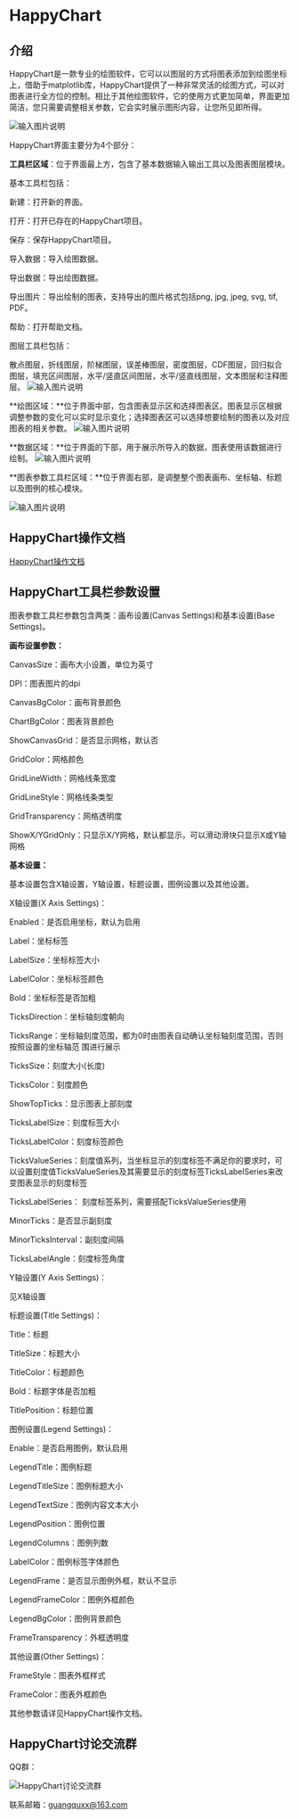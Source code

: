 # HappyChart

## 介绍

HappyChart是一款专业的绘图软件，它可以以图层的方式将图表添加到绘图坐标上，借助于matplotlib库，HappyChart提供了一种非常灵活的绘图方式，可以对图表进行全方位的控制。相比于其他绘图软件，它的使用方式更加简单，界面更加简洁，您只需要调整相关参数，它会实时展示图形内容，让您所见即所得。

![输入图片说明](images/hc0.png)

HappyChart界面主要分为4个部分：

**工具栏区域**：位于界面最上方，包含了基本数据输入输出工具以及图表图层模块。

基本工具栏包括：

新建：打开新的界面。

打开：打开已存在的HappyChart项目。

保存：保存HappyChart项目。

导入数据：导入绘图数据。

导出数据：导出绘图数据。

导出图片：导出绘制的图表，支持导出的图片格式包括png, jpg, jpeg, svg, tif, PDF。

帮助：打开帮助文档。

图层工具栏包括：

散点图层，折线图层，阶梯图层，误差棒图层，密度图层，CDF图层，回归拟合图层，填充区间图层，水平/竖直区间图层，水平/竖直线图层，文本图层和注释图层。
![输入图片说明](images/hc1.png)

**绘图区域：**位于界面中部，包含图表显示区和选择图表区。图表显示区根据调整参数的变化可以实时显示变化；选择图表区可以选择想要绘制的图表以及对应图表的相关参数。
![输入图片说明](images/hc2.png)

**数据区域：**位于界面的下部，用于展示所导入的数据，图表使用该数据进行绘制。
![输入图片说明](images/h3.png)

**图表参数工具栏区域：**位于界面右部，是调整整个图表画布、坐标轴、标题以及图例的核心模块。

![输入图片说明](images/hc4.png)


## HappyChart操作文档
[HappyChart操作文档](https://www.littlely.top/happychart-manual)


## HappyChart工具栏参数设置

图表参数工具栏参数包含两类：画布设置(Canvas Settings)和基本设置(Base Settings)。

**画布设置参数：**

CanvasSize：画布大小设置，单位为英寸

DPI：图表图片的dpi

CanvasBgColor：画布背景颜色

ChartBgColor：图表背景颜色

ShowCanvasGrid：是否显示网格，默认否

GridColor：网格颜色

GridLineWidth：网格线条宽度

GridLineStyle：网格线条类型

GridTransparency：网格透明度

ShowX/YGridOnly：只显示X/Y网格，默认都显示，可以滑动滑块只显示X或Y轴网格

**基本设置：**

基本设置包含X轴设置，Y轴设置，标题设置，图例设置以及其他设置。

X轴设置(X Axis Settings)：

Enabled：是否启用坐标，默认为启用

Label：坐标标签

LabelSize：坐标标签大小

LabelColor：坐标标签颜色

Bold：坐标标签是否加粗

TicksDirection：坐标轴刻度朝向

TicksRange：坐标轴刻度范围，都为0时由图表自动确认坐标轴刻度范围，否则按照设置的坐标轴范   围进行展示

TicksSize：刻度大小(长度)

TicksColor：刻度颜色

ShowTopTicks：显示图表上部刻度

TicksLabelSize：刻度标签大小

TicksLabelColor：刻度标签颜色

TicksValueSeries：刻度值系列，当坐标显示的刻度标签不满足你的要求时，可以设置刻度值TicksValueSeries及其需要显示的刻度标签TicksLabelSeries来改变图表显示的刻度标签

TicksLabelSeries： 刻度标签系列，需要搭配TicksValueSeries使用

MinorTicks：是否显示副刻度

MinorTicksInterval：副刻度间隔

TicksLabelAngle：刻度标签角度

Y轴设置(Y Axis Settings)：

见X轴设置

标题设置(Title Settings)：

Title：标题

TitleSize：标题大小

TitleColor：标题颜色

Bold：标题字体是否加粗

TitlePosition：标题位置

图例设置(Legend Settings)：

Enable：是否启用图例，默认启用

LegendTitle：图例标题

LegendTitleSize：图例标题大小

LegendTextSize：图例内容文本大小

LegendPosition：图例位置

LegendColumns：图例列数

LabelColor：图例标签字体颜色

LegendFrame：是否显示图例外框，默认不显示

LegendFrameColor：图例外框颜色

LegendBgColor：图例背景颜色

FrameTransparency：外框透明度

其他设置(Other Settings)：

FrameStyle：图表外框样式

FrameColor：图表外框颜色

其他参数请详见HappyChart操作文档。

## HappyChart讨论交流群

QQ群：

![HappyChart讨论交流群](images/HappyChart交流群二维码.png)

联系邮箱：guangquxx@163.com
